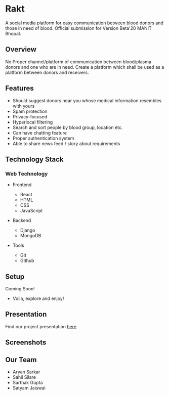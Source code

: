 # Rakt

A social media platform for easy communication between blood donors and those in need of blood.
Official submission for Version Beta'20 MANIT Bhopal.

## Overview

No Proper channel/platform of communication between blood/plasma donors and one who are in need. Create a platform which shall be used as a platform between donors and receivers.

## Features

* Should suggest donors near you whose medical information resembles with yours
* Spam protection
* Privacy-focused
* Hyperlocal filtering
* Search and sort people by blood group, location etc.
* Can have chatting feature
* Proper authentication system
* Able to share news feed / story about requirements

## Technology Stack

### Web Technology

- Frontend
  - React
  - HTML
  - CSS
  - JavaScript
  
- Backend
  - Django
  - MongoDB

- Tools
  - Git
  - Github

## Setup

Coming Soon! 
- Voila, explore and enjoy!

## Presentation

Find our project presentation [here](https://www.google.com)

## Screenshots

## Our Team

* Aryan Sarkar
* Sahil Silare
* Sarthak Gupta
* Satyam Jaiswal

